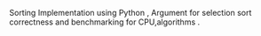 Sorting Implementation using Python , Argument for selection sort correctness and benchmarking for CPU,algorithms . 

